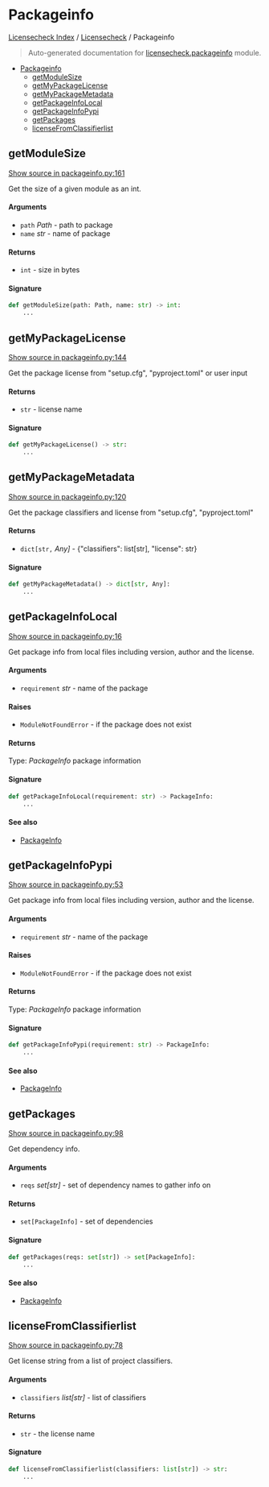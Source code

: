 # Packageinfo

[Licensecheck Index](../README.md#licensecheck-index) /
[Licensecheck](./index.md#licensecheck) /
Packageinfo

> Auto-generated documentation for [licensecheck.packageinfo](../../../licensecheck/packageinfo.py) module.

- [Packageinfo](#packageinfo)
  - [getModuleSize](#getmodulesize)
  - [getMyPackageLicense](#getmypackagelicense)
  - [getMyPackageMetadata](#getmypackagemetadata)
  - [getPackageInfoLocal](#getpackageinfolocal)
  - [getPackageInfoPypi](#getpackageinfopypi)
  - [getPackages](#getpackages)
  - [licenseFromClassifierlist](#licensefromclassifierlist)

## getModuleSize

[Show source in packageinfo.py:161](../../../licensecheck/packageinfo.py#L161)

Get the size of a given module as an int.

#### Arguments

- `path` *Path* - path to package
- `name` *str* - name of package

#### Returns

- `int` - size in bytes

#### Signature

```python
def getModuleSize(path: Path, name: str) -> int:
    ...
```



## getMyPackageLicense

[Show source in packageinfo.py:144](../../../licensecheck/packageinfo.py#L144)

Get the package license from "setup.cfg", "pyproject.toml" or user input

#### Returns

- `str` - license name

#### Signature

```python
def getMyPackageLicense() -> str:
    ...
```



## getMyPackageMetadata

[Show source in packageinfo.py:120](../../../licensecheck/packageinfo.py#L120)

Get the package classifiers and license from "setup.cfg", "pyproject.toml"

#### Returns

- `dict[str,` *Any]* - {"classifiers": list[str], "license": str}

#### Signature

```python
def getMyPackageMetadata() -> dict[str, Any]:
    ...
```



## getPackageInfoLocal

[Show source in packageinfo.py:16](../../../licensecheck/packageinfo.py#L16)

Get package info from local files including version, author
and	the license.

#### Arguments

- `requirement` *str* - name of the package

#### Raises

- `ModuleNotFoundError` -  if the package does not exist

#### Returns

Type: *PackageInfo*
package information

#### Signature

```python
def getPackageInfoLocal(requirement: str) -> PackageInfo:
    ...
```

#### See also

- [PackageInfo](./types.md#packageinfo)



## getPackageInfoPypi

[Show source in packageinfo.py:53](../../../licensecheck/packageinfo.py#L53)

Get package info from local files including version, author
and	the license.

#### Arguments

- `requirement` *str* - name of the package

#### Raises

- `ModuleNotFoundError` -  if the package does not exist

#### Returns

Type: *PackageInfo*
package information

#### Signature

```python
def getPackageInfoPypi(requirement: str) -> PackageInfo:
    ...
```

#### See also

- [PackageInfo](./types.md#packageinfo)



## getPackages

[Show source in packageinfo.py:98](../../../licensecheck/packageinfo.py#L98)

Get dependency info.

#### Arguments

- `reqs` *set[str]* - set of dependency names to gather info on

#### Returns

- `set[PackageInfo]` - set of dependencies

#### Signature

```python
def getPackages(reqs: set[str]) -> set[PackageInfo]:
    ...
```

#### See also

- [PackageInfo](./types.md#packageinfo)



## licenseFromClassifierlist

[Show source in packageinfo.py:78](../../../licensecheck/packageinfo.py#L78)

Get license string from a list of project classifiers.

#### Arguments

- `classifiers` *list[str]* - list of classifiers

#### Returns

- `str` - the license name

#### Signature

```python
def licenseFromClassifierlist(classifiers: list[str]) -> str:
    ...
```
